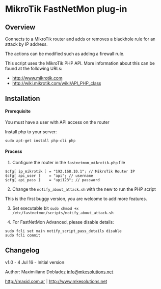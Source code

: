 MikroTik FastNetMon plug-in
===========

Overview
--------
Connects to a MikroTik router and adds or removes a blackhole rule for an attack by IP address.

The actions can be modified such as adding a firewall rule.

This script uses the MikroTik PHP API. More information about this can be found at the following URLs:
 * http://www.mikrotik.com
 * http://wiki.mikrotik.com/wiki/API_PHP_class

Installation
------------

#### Prerequisite
You must have a user with API access on the router

Install php to your server:
```
sudo apt-get install php-cli php
```

#### Process
1.  Configure the router in the ```fastnetmon_mikrotik.php``` file
```
$cfg[ ip_mikrotik ] = "192.168.10.1"; // MikroTik Router IP
$cfg[ api_user ]    = "api"; // username
$cfg[ api_pass ]    = "api123"; // password
```
2. Change the ```notify_about_attack.sh``` with the new to run the PHP script

This is the first buggy version, you are welcome to add more features.

3. Set executable bit ```sudo chmod +x /etc/fastnetmon/scripts/notify_about_attack.sh```

4. For FastNetMon Advanced, please disable details:

```
sudo fcli set main notify_script_pass_details disable
sudo fcli commit
```

Changelog
---------
v1.0 - 4 Jul 16 - Initial version

Author: Maximiliano Dobladez info@mkesolutions.net

http://maxid.com.ar | http://www.mkesolutions.net  
